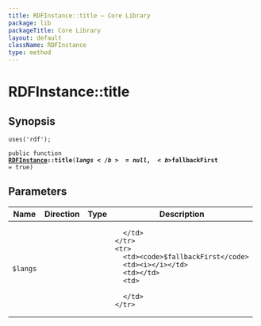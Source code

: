 ```yaml
---
title: RDFInstance::title — Core Library
package: lib
packageTitle: Core Library
layout: default
className: RDFInstance
type: method
---
```


# RDFInstance::title

## Synopsis

<code>uses('rdf');</code>

<code>public function <b><a href="RDFInstance">RDFInstance</a>::title</b>(<b>$langs</b> = null, <b>$fallbackFirst</b> = true)</code>

## Parameters

<table>
  <thead>
    <tr>
      <th>Name</th>
      <th>Direction</th>
      <th>Type</th>
      <th>Description</th>
    </tr>
  </thead>
  <tbody>
    <tr>
      <td><code>$langs</code>
      <td><i></i></td>
      <td></td>
      <td>

      </td>
    </tr>
    <tr>
      <td><code>$fallbackFirst</code>
      <td><i></i></td>
      <td></td>
      <td>

      </td>
    </tr>
  </tbody>
</table>

